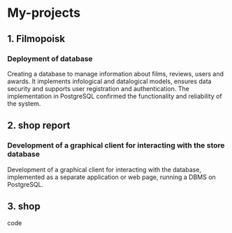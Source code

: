 # My-projects

## 1. Filmopoisk

### Deployment of database 
Creating a database to manage information about films, reviews, users and awards. It implements infological and datalogical models, ensures data security and supports user registration and authentication. The implementation in PostgreSQL confirmed the functionality and reliability of the system.

## 2. shop report 

### Development of a graphical client for interacting with the store database
Development of a graphical client for interacting with the database, implemented as a separate application or web page, running a DBMS on PostgreSQL.


## 3. shop
code
